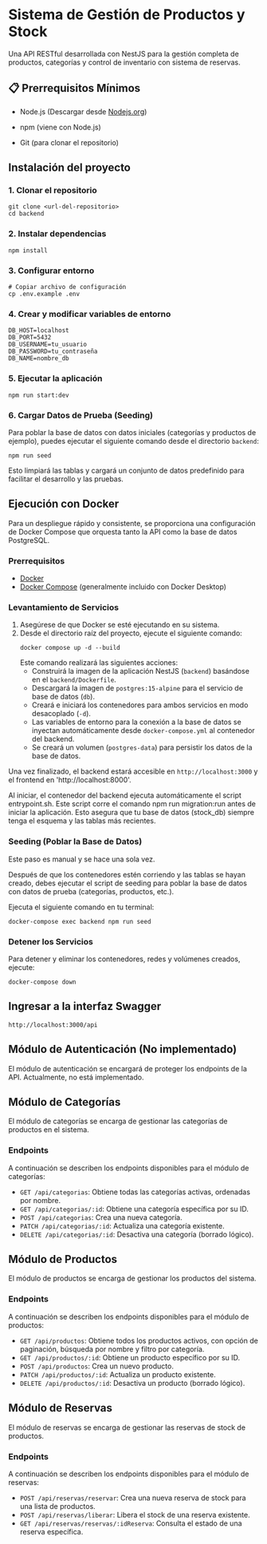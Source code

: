
# Sistema de Gestión de Productos y Stock

Una API RESTful desarrollada con NestJS para la gestión completa de productos, categorías y control de inventario con sistema de reservas.

## 📋 Prerrequisitos Mínimos
* Node.js (Descargar desde [Nodejs.org](https://nodejs.org/en/download))

* npm (viene con Node.js)

* Git (para clonar el repositorio)


## Instalación del proyecto

### 1. Clonar el repositorio
```
git clone <url-del-repositorio>
cd backend
```
### 2. Instalar dependencias
```
npm install
```
### 3. Configurar entorno
```
# Copiar archivo de configuración
cp .env.example .env
```
### 4. Crear y modificar variables de entorno

```
DB_HOST=localhost
DB_PORT=5432
DB_USERNAME=tu_usuario
DB_PASSWORD=tu_contraseña
DB_NAME=nombre_db

```
### 5. Ejecutar la aplicación

```
npm run start:dev

```

### 6. Cargar Datos de Prueba (Seeding)

Para poblar la base de datos con datos iniciales (categorías y productos de ejemplo), puedes ejecutar el siguiente comando desde el directorio `backend`:

```
npm run seed
```

Esto limpiará las tablas y cargará un conjunto de datos predefinido para facilitar el desarrollo y las pruebas.


## Ejecución con Docker

Para un despliegue rápido y consistente, se proporciona una configuración de Docker Compose que orquesta tanto la API como la base de datos PostgreSQL.

### Prerrequisitos
*   [Docker](https://docs.docker.com/get-docker/)
*   [Docker Compose](https://docs.docker.com/compose/install/) (generalmente incluido con Docker Desktop)

### Levantamiento de Servicios
1.  Asegúrese de que Docker se esté ejecutando en su sistema.
2.  Desde el directorio raíz del proyecto, ejecute el siguiente comando:
    ```shell
    docker compose up -d --build
    ```
    Este comando realizará las siguientes acciones:
    *   Construirá la imagen de la aplicación NestJS (`backend`) basándose en el `backend/Dockerfile`.
    *   Descargará la imagen de `postgres:15-alpine` para el servicio de base de datos (`db`).
    *   Creará e iniciará los contenedores para ambos servicios en modo desacoplado (`-d`).
    *   Las variables de entorno para la conexión a la base de datos se inyectan automáticamente desde `docker-compose.yml` al contenedor del backend.
    *   Se creará un volumen (`postgres-data`) para persistir los datos de la base de datos.

Una vez finalizado, el backend estará accesible en `http://localhost:3000` y el frontend en 'http://localhost:8000'.

Al iniciar, el contenedor del backend ejecuta automáticamente el script entrypoint.sh. Este script corre el comando npm run migration:run antes de iniciar la aplicación. Esto asegura que tu base de datos (stock_db) siempre tenga el esquema y las tablas más recientes.

### Seeding (Poblar la Base de Datos)
Este paso es manual y se hace una sola vez.

Después de que los contenedores estén corriendo y las tablas se hayan creado, debes ejecutar el script de seeding para poblar la base de datos con datos de prueba (categorías, productos, etc.).

Ejecuta el siguiente comando en tu terminal:
```
docker-compose exec backend npm run seed
```

### Detener los Servicios
Para detener y eliminar los contenedores, redes y volúmenes creados, ejecute:
```shell
docker-compose down
```

## Ingresar a la interfaz Swagger
```
http://localhost:3000/api
```

## Módulo de Autenticación (No implementado)

El módulo de autenticación se encargará de proteger los endpoints de la API. Actualmente, no está implementado.

## Módulo de Categorías

El módulo de categorías se encarga de gestionar las categorías de productos en el sistema.

### Endpoints

A continuación se describen los endpoints disponibles para el módulo de categorías:

- `GET /api/categorias`: Obtiene todas las categorías activas, ordenadas por nombre.
- `GET /api/categorias/:id`: Obtiene una categoría específica por su ID.
- `POST /api/categorias`: Crea una nueva categoría.
- `PATCH /api/categorias/:id`: Actualiza una categoría existente.
- `DELETE /api/categorias/:id`: Desactiva una categoría (borrado lógico).

## Módulo de Productos

El módulo de productos se encarga de gestionar los productos del sistema.

### Endpoints

A continuación se describen los endpoints disponibles para el módulo de productos:

- `GET /api/productos`: Obtiene todos los productos activos, con opción de paginación, búsqueda por nombre y filtro por categoría.
- `GET /api/productos/:id`: Obtiene un producto específico por su ID.
- `POST /api/productos`: Crea un nuevo producto.
- `PATCH /api/productos/:id`: Actualiza un producto existente.
- `DELETE /api/productos/:id`: Desactiva un producto (borrado lógico).

## Módulo de Reservas

El módulo de reservas se encarga de gestionar las reservas de stock de productos.

### Endpoints

A continuación se describen los endpoints disponibles para el módulo de reservas:

- `POST /api/reservas/reservar`: Crea una nueva reserva de stock para una lista de productos.
- `POST /api/reservas/liberar`: Libera el stock de una reserva existente.
- `GET /api/reservas/reservas/:idReserva`: Consulta el estado de una reserva específica.




